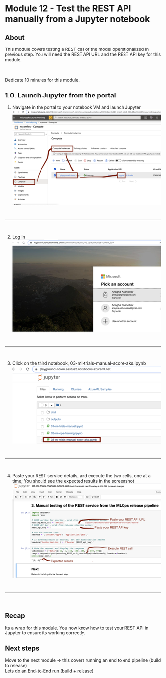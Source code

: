 # Module 12 - Test the REST API manually from a Jupyter notebook

## About
This module covers testing a REST call of the model operationalized in previous step.  You will need the REST API URL and the REST API key for this module.

<br><br>Dedicate 10 minutes for this module.

## 1.0. Launch Jupyter from the portal

1) Navigate in the portal to your notebook VM and launch Jupyter
![dse2-53](../images/0001-release-53.png)
<br>
<hr>
<br>

2) Log in
![dse2-54](../images/0001-release-54.png)
<br>
<hr>
<br>

3) Click on the third notebook, 03-ml-trials-manual-score-aks.ipynb
![dse2-55](../images/0001-release-55.png)
<br>
<hr>
<br>

4) Paste your REST service details, and execute the two cells, one at a time; You should see the expected results in the screenshot
![dse2-56](../images/0001-release-56.png)
<br>
<hr>
<br>

## Recap
Its a wrap for this module. You now know how to test your REST API in Jupyter to ensure its working correctly.

## Next steps
Move to the next module -> this covers running an end to end pipeline (build to release)
<br>
[Lets do an End-to-End run (build + release)](https://github.com/anagha-microsoft/ncr-mlops-hol/blob/master/lab-guide/13-EndToEndRun.md)

